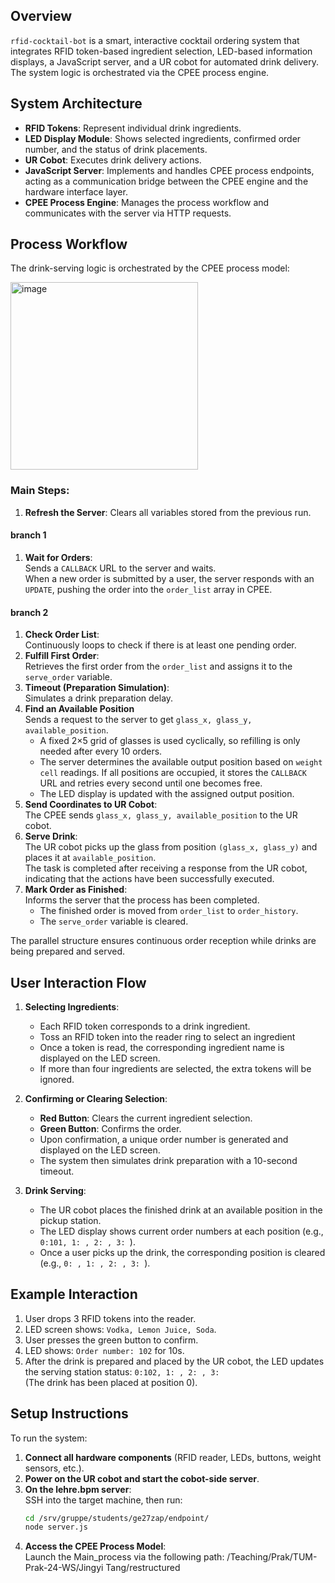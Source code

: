 ## Overview

`rfid-cocktail-bot` is a smart, interactive cocktail ordering system that integrates RFID token-based ingredient selection, LED-based information displays, a JavaScript server, and a UR cobot for automated drink delivery. The system logic is orchestrated via the CPEE process engine.

## System Architecture

- **RFID Tokens**: Represent individual drink ingredients.
- **LED Display Module**: Shows selected ingredients, confirmed order number, and the status of drink placements.
- **UR Cobot**: Executes drink delivery actions.
- **JavaScript Server**: Implements and handles CPEE process endpoints, acting as a communication bridge between the CPEE engine and the hardware interface layer.
- **CPEE Process Engine**: Manages the process workflow and communicates with the server via HTTP requests.


## Process Workflow

The drink-serving logic is orchestrated by the CPEE process model:

<img width="300" alt="image" src="https://github.com/user-attachments/assets/33163a6b-ed49-441a-8a57-dc175ca2b6cd" />


### Main Steps:

1. **Refresh the Server**: Clears all variables stored from the previous run.  
#### branch 1
1. **Wait for Orders**:  
   Sends a `CALLBACK` URL to the server and waits.  
   When a new order is submitted by a user, the server responds with an `UPDATE`, pushing the order into the `order_list` array in CPEE.
#### branch 2
1. **Check Order List**:  
   Continuously loops to check if there is at least one pending order.
2. **Fulfill First Order**:  
   Retrieves the first order from the `order_list` and assigns it to the `serve_order` variable.
3. **Timeout (Preparation Simulation)**:  
   Simulates a drink preparation delay.
4. **Find an Available Position**  
   Sends a request to the server to get `glass_x, glass_y, available_position`.  
   - A fixed 2×5 grid of glasses is used cyclically, so refilling is only needed after every 10 orders.
   - The server determines the available output position based on `weight cell` readings. If all positions are occupied, it stores the `CALLBACK` URL and retries every second until one becomes free.
   - The LED display is updated with the assigned output position.
5. **Send Coordinates to UR Cobot**:  
   The CPEE sends `glass_x, glass_y, available_position` to the UR cobot.
6. **Serve Drink**:  
   The UR cobot picks up the glass from position `(glass_x, glass_y)` and places it at `available_position`.  
   The task is completed after receiving a response from the UR cobot, indicating that the actions have been successfully executed.  
8. **Mark Order as Finished**:  
   Informs the server that the process has been completed.  
   - The finished order is moved from `order_list` to `order_history`.
   - The `serve_order` variable is cleared.  

The parallel structure ensures continuous order reception while drinks are being prepared and served.


## User Interaction Flow

1. **Selecting Ingredients**:
    - Each RFID token corresponds to a drink ingredient.
    - Toss an RFID token into the reader ring to select an ingredient
    - Once a token is read, the corresponding ingredient name is displayed on the LED screen.
    - If more than four ingredients are selected, the extra tokens will be ignored.

2. **Confirming or Clearing Selection**:
    - **Red Button**: Clears the current ingredient selection.
    - **Green Button**: Confirms the order.
    - Upon confirmation, a unique order number is generated and displayed on the LED screen.
    - The system then simulates drink preparation with a 10-second timeout.

3. **Drink Serving**:
    - The UR cobot places the finished drink at an available position in the pickup station.
    - The LED display shows current order numbers at each position (e.g., `0:101, 1: , 2: , 3: `).
    - Once a user picks up the drink, the corresponding position is cleared (e.g., `0: , 1: , 2: , 3: `).
  
## Example Interaction

1. User drops 3 RFID tokens into the reader.  
2. LED screen shows: `Vodka, Lemon Juice, Soda`.  
3. User presses the green button to confirm.  
4. LED shows: `Order number: 102` for 10s.  
5. After the drink is prepared and placed by the UR cobot, the LED updates the serving station status:
   `0:102, 1: , 2: , 3: `  
   (The drink has been placed at position 0).


## Setup Instructions

To run the system:

1. **Connect all hardware components** (RFID reader, LEDs, buttons, weight sensors, etc.).
2. **Power on the UR cobot and start the cobot-side server**. 
3. **On the lehre.bpm server**:  
   SSH into the target machine, then run:
   ```bash
   cd /srv/gruppe/students/ge27zap/endpoint/
   node server.js
   ```
4. **Access the CPEE Process Model**:  
   Launch the Main_process via the following path: /Teaching/Prak/TUM-Prak-24-WS/Jingyi Tang/restructured
